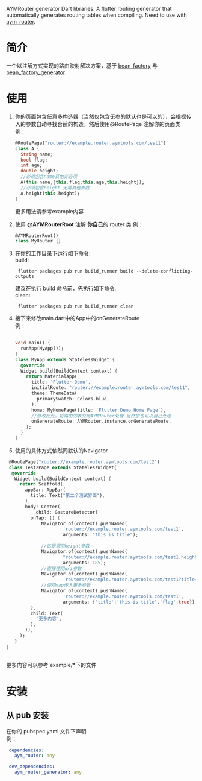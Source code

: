  AYMRouter generator Dart libraries.
 A flutter routing generator that automatically generates routing tables when compiling. 
 Need to use with [aym_router](https://pub.dev/packages/aym_router).
 
 # 简介
 
 一个以注解方式实现的路由映射解决方案，基于 [bean_factory](https://pub.dev/packages/bean_factory) 与  [bean_factory_generator](https://pub.dev/packages/bean_factory_generator) 
 
 # 使用
 
 1. 你的页面包含任意多构造器（当然仅包含无参的默认也是可以的），会根据传入的参数自动寻找合适的构造，然后使用@RoutePage 注解你的页面类  
    例：
 
    ```Dart
    @RoutePage("router://example.router.aymtools.com/test1")
    class A {
      String name;
      bool flag;
      int age;
      double height;
      //必须包含name其他非必须
      A(this.name,{this.flag,this.age,this.height});
      //必须包含height 无需其他参数
      A.height(this.height);
    }
    ```
    更多用法请参考example内容
  
 2. 使用 **@AYMRouterRoot** 注解 **你自己**的 router 类
    例：
 
    ```Dart
    @AYMRouterRoot()
    class MyRouter {}
    ```
 
 3. 在你的工作目录下运行如下命令:  
    build:
 
    ```shell
     flutter packages pub run build_runner build --delete-conflicting-outputs
    ```
 
    建议在执行 build 命令前，先执行如下命令:  
     clean:
 
    ```shell
     flutter packages pub run build_runner clean
    ```
 
 4. 接下来修改main.dart中的App中的onGenerateRoute  
    例：
 
    ```Dart
      
    void main() {
      runApp(MyApp());
    }
    class MyApp extends StatelessWidget {
      @override
      Widget build(BuildContext context) {
        return MaterialApp(
          title: 'Flutter Demo',
          initialRoute: "router://example.router.aymtools.com/test1",
          theme: ThemeData(
            primarySwatch: Colors.blue,
          ),
          home: MyHomePage(title: 'Flutter Demo Home Page'),
          //修改此处，将路由的表交给AYMRouter处理 当然您也可以自己处理
          onGenerateRoute: AYMRouter.instance.onGenerateRoute,
        );
      }
    }
    ```
    
 5. 使用的具体方式依然同默认的Navigator
 
   ```Dart
    @RoutePage("router://example.router.aymtools.com/test2")
    class Test2Page extends StatelessWidget{
     @override
      Widget build(BuildContext context) {
        return Scaffold(
          appBar: AppBar(
            title: Text("第二个测试界面"),
          ),
          body: Center(
              child: GestureDetector(
            onTap: () { 
                Navigator.of(context).pushNamed(
                        'router://example.router.aymtools.com/test1',
                        arguments: "this is title"); 
                    
                //这是调用height参数
                Navigator.of(context).pushNamed(
                        "router://example.router.aymtools.com/test1.height",
                        arguments: 185); 
                //直接使用uri参数
                Navigator.of(context).pushNamed(
                        'router://example.router.aymtools.com/test1?title=mytitle'); 
                //使用map传入更多参数
                Navigator.of(context).pushNamed(
                        'router://example.router.aymtools.com/test1',
                        arguments: {'title':'this is title','flag':true}); 
            },
            child: Text(
              '更多内容',
            ),
          )),
        );
      }
   }
    
   ```


更多内容可以参考 example/\*下的文件
 
 # 安装
 
 ## 从 pub 安装
 
 在你的 pubspec.yaml 文件下声明  
 例：
 
 ```yaml
  dependencies:
    aym_router: any

  dev_dependencies:
    aym_router_generator: any
 ```
 